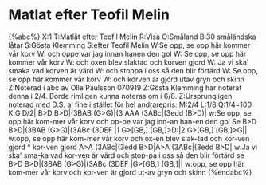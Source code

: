 # Matlat efter Teofil Melin

{%abc%}
X:1
T:Matlåt efter Teofil Melin
R:Visa
O:Småland
B:30 småländska låtar
S:Gösta Klemming
S:efter Teofil Melin
W:Se opp, se opp här kommer vår korv
W: och oppe var jag innan hanen den gol
W: Se opp, se opp här kommer vår korv
W: och oxen blev slaktad och korven gjord
W: Ja vi ska' smaka vad korven är värd
W: och stoppa i oss så den blir förtärd
W: Se opp, se opp här kommer vår korv
W: och korven är gjord utav gryn och skinn
Z:Noterad i abc av Olle Paulsson 070919
Z:Gösta Klemming har noterat denna i 2/4. Borde rimligen kunna noteras om i 6/8.
Z:Ursprungligen noterad med D.S. al fine i stället för hel andrarepris.
M:2/4
L:1/8
Q:1/4=100
K:G
D/2|:B>D B>D|(3BAB (G>G)|(3 AAA (3ABc|(3edd (B>D)|
w:Se opp, se opp här kom-mer vår korv och op-pe var jag inn-an han-en den gol Se 
B>D B>D|(3BAB (G>G)|(3ABc (3DEF |1 G>[GB,] [GB,]>D:|2 G>[GB,] [GB,]>G||
w:opp, se opp här kom-mer vår korv och ox-en blev slak-tad och kor-ven gjord * kor-ven gjord
A>A (3ABc|(3edd B>D|A>A (3ABc|(3edd B>D|
w:Ja vi ska' sma-ka vad kor-ven är värd och stop-pa i oss så den blir förtärd se
B>D B>D|(3BAB (G>G)|(3ABc (3DEF |G>[GB,] [GB,]||
w:opp, se opp här kom-mer vår korv och kor-ven är gjord ut-av gryn och skinn
{%endabc%}

